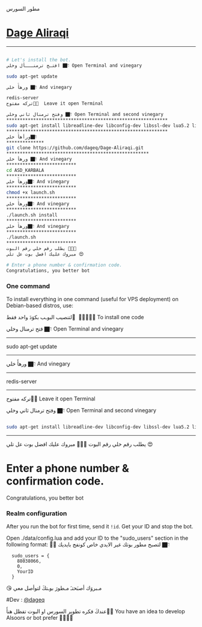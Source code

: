 مطور السورس 
# [Dage Aliraqi](https://telegram.me/dageq)


*******************************************************************
```sh

# Let's install the bot.
افتـح ترمنـــأل وخلي 👇🏿 Open Terminal and vinegary

sudo apt-get update 

ورهأَ خلي 👇🏿 And vinegary

redis-server
تركه مفتوح✋🏿  Leave it open Terminal

وفتح ترمنال ثاني وخلي 👇🏿 Open Terminal and second vinegary
************************************************************
sudo apt-get install libreadline-dev libconfig-dev libssl-dev lua5.2 liblua5.2-dev libevent-dev libjansson* libpython-dev make unzip git redis-server g++ -y --force-yes
************************************************************
ورأهأَ خلي👇🏿
**************
git clone https://github.com/dageq/Dage-Aliraqi.git
*****************************************************
ورهأ خلي 👇🏿 And vinegary
**************************
cd ASD_KARBALA
**************************
ورهأَ خلي👇🏿 And vinegary
**************************
chmod +x launch.sh
**************************
ورهأَ خلي👇🏿 And vinegary
**************************
./launch.sh install
**************************
ورهأَ خلي👇🏿 And vinegary
**************************
./launch.sh 
**************************
يطلب رقم خلي رقم البوت ✋🏿😘
مبروك عليك افضل بوت عل تلي 😍

# Enter a phone number & confirmation code.
Congratulations, you better bot
```
### One command
To install everything in one command (useful for VPS deployment) on Debian-based distros, use:

لتنصيب البوـب بكوَدَ واحد فقط َ ✋🏿😘👇🏿 To install one code

فتح ترمنال وخلي 👇🏿 Open Terminal and vinegary
*******************
sudo apt-get update 
*******************
ورهأَ خلي 👇🏿 And vinegary
*******************
redis-server
*******************
تركه مفتوح✋🏿 Leave it open Terminal

وفتح ترمنال ثاني وخلي 👇🏿 Open Terminal and second vinegary
```sh

sudo apt-get install libreadline-dev libconfig-dev libssl-dev lua5.2 liblua5.2-dev libevent-dev libjansson* libpython-dev make unzip git redis-server g++ -y --force-yes && git clone https://github.com/SAJJAD94/ASD_KARBALA.git && cd ASD_KARBALA && chmod +x launch.sh && ./launch.sh install && ./launch.sh
```

* * *
يطلب رقم خلي رقم البوت ✋🏿😘
مبروك عليك افضل بوت عل تلي 😍

# Enter a phone number & confirmation code.
Congratulations, you better bot

### Realm configuration

After you run the bot for first time, send it `!id`. Get your ID and stop the bot.

Open ./data/config.lua and add your ID to the "sudo_users" section in the following format:
✋🏿 لتصبح مطور بوتك غير الايدي خاص كونفج بايديك 👇🏿
```
  sudo_users = {
    88038066,
    0,
    YourID
  }
```
😘 مـبروَك أصبَحتـَ مـطورَ بوـتكَ لتوأصل معي 

#Dev : [@dageq](https://telegram.me/dageq)

عندكَ فكره تطوير السورس او البوت تفظل هنأَ☝🏿️
You have an idea to develop Alsoors or bot prefer ☝🏿️✋🏿
